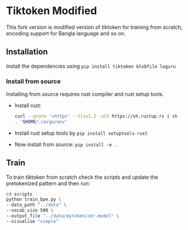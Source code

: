 # Tiktoken Modified
This fork version is modified version of tiktoken for training from scratch, encoding support for Bangla language and so on.

## Installation
Install the dependencies using `pip install tiktoken blobfile loguru`

### Install from source
Installing from source requires rust compiler and rust setup tools.
- Install rust:

    ```bash
    curl --proto '=https' --tlsv1.2 -sSf https://sh.rustup.rs | sh
    . "$HOME/.cargo/env"
    ```
- Install rust setup tools by `pip install setuptools-rust`
- Now install from source: `pip install -e .`

## Train
To train tiktoken from scratch check the scripts and update the pretokenized pattern and then run:

```bash
cd scripts
python train_bpe.py \
--data_path "../data" \
--vocab_size 500 \
--output_file "../data/mytokenizer.model" \
--visualise "simple"
```


